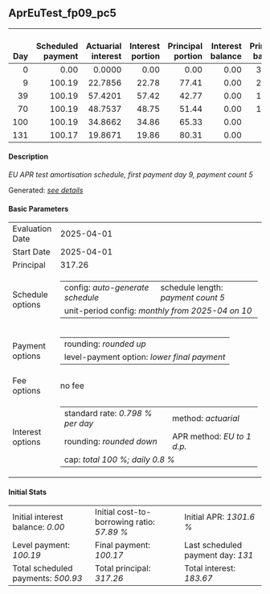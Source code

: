 <h2>AprEuTest_fp09_pc5</h2>
<table>
    <thead style="vertical-align: bottom;">
        <th style="text-align: right;">Day</th>
        <th style="text-align: right;">Scheduled payment</th>
        <th style="text-align: right;">Actuarial interest</th>
        <th style="text-align: right;">Interest portion</th>
        <th style="text-align: right;">Principal portion</th>
        <th style="text-align: right;">Interest balance</th>
        <th style="text-align: right;">Principal balance</th>
        <th style="text-align: right;">Total actuarial interest</th>
        <th style="text-align: right;">Total interest</th>
        <th style="text-align: right;">Total principal</th>
    </thead>
    <tr style="text-align: right;">
        <td class="ci00">0</td>
        <td class="ci01" style="white-space: nowrap;">0.00</td>
        <td class="ci02">0.0000</td>
        <td class="ci03">0.00</td>
        <td class="ci04">0.00</td>
        <td class="ci05">0.00</td>
        <td class="ci06">317.26</td>
        <td class="ci07">0.0000</td>
        <td class="ci08">0.00</td>
        <td class="ci09">0.00</td>
    </tr>
    <tr style="text-align: right;">
        <td class="ci00">9</td>
        <td class="ci01" style="white-space: nowrap;">100.19</td>
        <td class="ci02">22.7856</td>
        <td class="ci03">22.78</td>
        <td class="ci04">77.41</td>
        <td class="ci05">0.00</td>
        <td class="ci06">239.85</td>
        <td class="ci07">22.7856</td>
        <td class="ci08">22.78</td>
        <td class="ci09">77.41</td>
    </tr>
    <tr style="text-align: right;">
        <td class="ci00">39</td>
        <td class="ci01" style="white-space: nowrap;">100.19</td>
        <td class="ci02">57.4201</td>
        <td class="ci03">57.42</td>
        <td class="ci04">42.77</td>
        <td class="ci05">0.00</td>
        <td class="ci06">197.08</td>
        <td class="ci07">80.2057</td>
        <td class="ci08">80.20</td>
        <td class="ci09">120.18</td>
    </tr>
    <tr style="text-align: right;">
        <td class="ci00">70</td>
        <td class="ci01" style="white-space: nowrap;">100.19</td>
        <td class="ci02">48.7537</td>
        <td class="ci03">48.75</td>
        <td class="ci04">51.44</td>
        <td class="ci05">0.00</td>
        <td class="ci06">145.64</td>
        <td class="ci07">128.9594</td>
        <td class="ci08">128.95</td>
        <td class="ci09">171.62</td>
    </tr>
    <tr style="text-align: right;">
        <td class="ci00">100</td>
        <td class="ci01" style="white-space: nowrap;">100.19</td>
        <td class="ci02">34.8662</td>
        <td class="ci03">34.86</td>
        <td class="ci04">65.33</td>
        <td class="ci05">0.00</td>
        <td class="ci06">80.31</td>
        <td class="ci07">163.8256</td>
        <td class="ci08">163.81</td>
        <td class="ci09">236.95</td>
    </tr>
    <tr style="text-align: right;">
        <td class="ci00">131</td>
        <td class="ci01" style="white-space: nowrap;">100.17</td>
        <td class="ci02">19.8671</td>
        <td class="ci03">19.86</td>
        <td class="ci04">80.31</td>
        <td class="ci05">0.00</td>
        <td class="ci06">0.00</td>
        <td class="ci07">183.6927</td>
        <td class="ci08">183.67</td>
        <td class="ci09">317.26</td>
    </tr>
</table>
<h4>Description</h4>
<p><i>EU APR test amortisation schedule, first payment day 9, payment count 5</i></p>
<p>Generated: <i><a href="../GeneratedDate.html">see details</a></i></p>
<h4>Basic Parameters</h4>
<table>
    <tr>
        <td>Evaluation Date</td>
        <td>2025-04-01</td>
    </tr>
    <tr>
        <td>Start Date</td>
        <td>2025-04-01</td>
    </tr>
    <tr>
        <td>Principal</td>
        <td>317.26</td>
    </tr>
    <tr>
        <td>Schedule options</td>
        <td>
            <table>
                <tr>
                    <td>config: <i>auto-generate schedule</i></td>
                    <td>schedule length: <i><i>payment count</i> 5</i></td>
                </tr>
                <tr>
                    <td colspan="2" style="white-space: nowrap;">unit-period config: <i>monthly from 2025-04 on 10</i></td>
                </tr>
            </table>
        </td>
    </tr>
    <tr>
        <td>Payment options</td>
        <td>
            <table>
                <tr>
                    <td>rounding: <i>rounded up</i></td>
                </tr>
                <tr>
                    <td>level-payment option: <i>lower&nbsp;final&nbsp;payment</i></td>
                </tr>
            </table>
        </td>
    </tr>
    <tr>
        <td>Fee options</td>
        <td>no fee
        </td>
    </tr>
    <tr>
        <td>Interest options</td>
        <td>
            <table>
                <tr>
                    <td>standard rate: <i>0.798 % per day</i></td>
                    <td>method: <i>actuarial</i></td>
                </tr>
                <tr>
                    <td>rounding: <i>rounded down</i></td>
                    <td>APR method: <i>EU to 1 d.p.</i></td>
                </tr>
                <tr>
                    <td colspan="2">cap: <i>total 100 %; daily 0.8 %</td>
                </tr>
            </table>
        </td>
    </tr>
</table>
<h4>Initial Stats</h4>
<table>
    <tr>
        <td>Initial interest balance: <i>0.00</i></td>
        <td>Initial cost-to-borrowing ratio: <i>57.89 %</i></td>
        <td>Initial APR: <i>1301.6 %</i></td>
    </tr>
    <tr>
        <td>Level payment: <i>100.19</i></td>
        <td>Final payment: <i>100.17</i></td>
        <td>Last scheduled payment day: <i>131</i></td>
    </tr>
    <tr>
        <td>Total scheduled payments: <i>500.93</i></td>
        <td>Total principal: <i>317.26</i></td>
        <td>Total interest: <i>183.67</i></td>
    </tr>
</table>